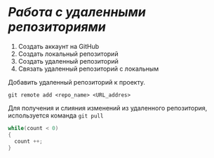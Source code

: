 # *Работа с удаленными репозиториями*
1. Создать аккаунт на GitHub
2. Создать локальный репозиторий
3. Создать удаленный репозиторий
4. Связать удаленный репозиторий с локальным

Добавить удаленный репозиторий к проекту.
```
git remote add <repo_name> <URL_addres>
```
Для получения и слияния изменений из удаленного репозитория, используется команда `git pull`
```c#
while(count < 0)
{
  count ++;
}
```

